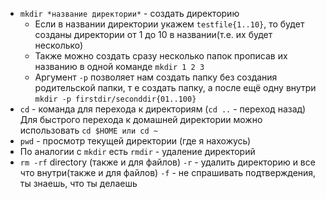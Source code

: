 - `mkdir *название директории*` - создать директорию
	- Если в названии директории укажем `testfile{1..10}`, то будет созданы директории от 1 до 10 в названии(т.е. их будет несколько)
	- Также можно создать сразу несколько папок прописав их названию в одной команде
		 `mkdir 1 2 3` 
	- Аргумент `-p` позволяет нам создать папку без создания родительской папки, т е создать папку, а после ещё одну внутри 
		`mkdir -p firstdir/seconddir{01..100}`
- `cd` - команда для перехода к директориям (`cd ..` - переход назад)
	  Для быстрого перехода к домашней директории можно использовать 
	  `cd $HOME или cd ~`
- `pwd` - просмотр текущей директории (где я нахожусь) 
- По аналогии с `mkdir` есть `rmdir` - удаление директорий 
-  `rm -rf` directory (также и для файлов)
	`-r` - удалить директорию и все что внутри(также и для файлов)
	`-f` - не спрашивать подтверждения, ты знаешь, что ты делаешь 

